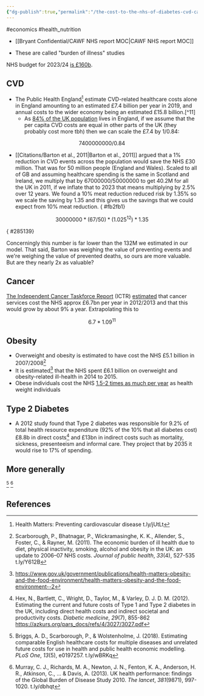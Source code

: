 ```yaml
---
{"dg-publish":true,"permalink":"/the-cost-to-the-nhs-of-diabetes-cvd-cancer-and-obesity/","tags":["#economics","#health_nutrition"],"created":"2025-10-23T17:42:42.028+01:00","updated":"2025-10-23T18:06:08.620+01:00"}
---
```


#economics #health_nutrition

- [[Bryant Confidential/CAWF NHS report MOC\|CAWF NHS report MOC]]

- These are called "burden of illness" studies

NHS budget for 2023/24 [is £160b](https://www.bma.org.uk/advice-and-support/nhs-delivery-and-workforce/funding/health-funding-data-analysis#:~:text=The%20vast%20majority%20of%20the,Public%20Health%20England%20in).
## CVD
- The Public Health England[^10] estimate CVD-related healthcare costs alone in England amounting to an estimated £7.4 billion per year in 2019, and annual costs to the wider economy being an estimated £15.8 billion.[^11] 
	- As [84% of the UK population](https://www.ons.gov.uk/peoplepopulationandcommunity/populationandmigration/populationestimates/bulletins/annualmidyearpopulationestimates/mid2021) lives in England, if we assume that the per capita CVD costs are equal in other parts of the UK (they probably cost more tbh) then we can scale the £7.4 by 1/0.84:
```math
7400000000/0.84
```

- [[Citations/Barton et al., 2011\|Barton et al., 2011]] argued that a 1% reduction in CVD events across the population would save the NHS £30 million. That was for 50 million people (England and Wales). Scaled to all of GB and assuming healthcare spending is the same in Scotland and Ireland, we multiply that by 67000000/50000000 to get 40.2M for all the UK in 2011, if we inflate that to 2023 that means multiplying by 2.5% over 12 years. We found a 10% meat reduction reduced risk by 1.35% so we scale the saving by 1.35 and this gives us the savings that we could expect from 10% meat reduction. 
{ #fb2fb1}


```math
30000000*(67/50)*(1.025^12)*1.35
```
{ #285139}


Concerningly this number is far lower than the 132M we estimated in our model. That said, Barton was weighing the value of preventing events and we're weighing the value of prevented deaths, so ours are more valuable. But are they nearly 2x as valuable? 
## Cancer
[The Independent Cancer Taskforce Report](http://www.cancerresearchuk.org/sites/default/files/achieving_world-class_cancer_outcomes_-_a_strategy_for_england_2015-2020.pdf) (ICTR) [estimated](https://ukhsa.blog.gov.uk/2016/11/01/understanding-the-costs-and-benefits-of-investing-in-cancer/#:~:text=It%20says%3A%20%E2%80%9CThe%20National%20Audit,indicate%20that%20this%20will%20grow) that cancer services cost the NHS approx £6.7bn per year in 2012/2013 and that this would grow by about 9% a year. Extrapolating this to 

```math
6.7*1.09^11
```
## Obesity
- Overweight and obesity is estimated to have cost the NHS £5.1 billion in 2007/2008[^1]
- It is estimated[^13] that the NHS spent £6.1 billion on overweight and obesity-related ill-health in 2014 to 2015.
- Obese individuals cost the NHS [1.5-2 times as much per year](https://www.theguardian.com/society/2023/may/18/obese-patients-cost-nhs-twice-much-healthy-weight-study) as health weight individuals

## Type 2 Diabetes
- A 2012 study found that Type 2 diabetes was responsible for 9.2% of total health resource expenditure (92% of the 10% that all diabetes cost) £8.8b in direct costs[^2] and £13bn in indirect costs such as mortality, sickness, presenteeism and informal care. They project that by 2035 it would rise to 17% of spending.

## More generally
 [^3] [^4]
## References
[^1]: Scarborough, P., Bhatnagar, P., Wickramasinghe, K. K., Allender, S., Foster, C., & Rayner, M. (2011). The economic burden of ill health due to diet, physical inactivity, smoking, alcohol and obesity in the UK: an update to 2006–07 NHS costs. _Journal of public health_, _33_(4), 527-535 t.ly/Y612B
[^2]: Hex, N., Bartlett, C., Wright, D., Taylor, M., & Varley, D. J. D. M. (2012). Estimating the current and future costs of Type 1 and Type 2 diabetes in the UK, including direct health costs and indirect societal and productivity costs. _Diabetic medicine_, _29_(7), 855-862 https://azkurs.org/pars_docs/refs/4/3027/3027.pdf
[^3]: Briggs, A. D., Scarborough, P., & Wolstenholme, J. (2018). Estimating comparable English healthcare costs for multiple diseases and unrelated future costs for use in health and public health economic modelling. _PLoS One_, _13_(5), e0197257. t.ly/wBRKq
[^4]: Murray, C. J., Richards, M. A., Newton, J. N., Fenton, K. A., Anderson, H. R., Atkinson, C., ... & Davis, A. (2013). UK health performance: findings of the Global Burden of Disease Study 2010. _The lancet_, _381_(9871), 997-1020. t.ly/dbhqt
[^10]: Health Matters: Preventing cardiovascular disease t.ly/jUtLt
[^12]: Barton, P., Andronis, L., Briggs, A., McPherson, K., & Capewell, S. (2011). Effectiveness and cost effectiveness of cardiovascular disease prevention in whole populations: modelling study. _Bmj_, _343_. https://www.bmj.com/content/343/bmj.d4044.short
[^13]: https://www.gov.uk/government/publications/health-matters-obesity-and-the-food-environment/health-matters-obesity-and-the-food-environment--2